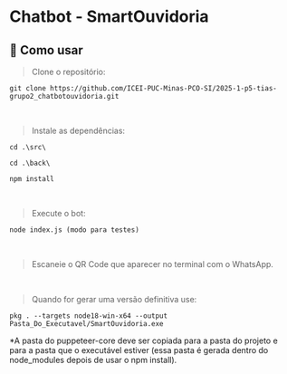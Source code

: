 # Chatbot - SmartOuvidoria
## 🔧 Como usar
> Clone o repositório:
```
git clone https://github.com/ICEI-PUC-Minas-PCO-SI/2025-1-p5-tias-grupo2_chatbotouvidoria.git
```
<br>

> Instale as dependências:
```
cd .\src\
```
```
cd .\back\
```
```
npm install
```
<br>

> Execute o bot:
```
node index.js (modo para testes)
```
<br>

> Escaneie o QR Code que aparecer no terminal com o WhatsApp.
<br>

> Quando for gerar uma versão definitiva use:
```
pkg . --targets node18-win-x64 --output Pasta_Do_Executavel/SmartOuvidoria.exe
```
*A pasta do puppeteer-core deve ser copiada para a pasta do projeto e para a pasta que o executável estiver (essa pasta é gerada dentro do node_modules depois de usar o npm install).

